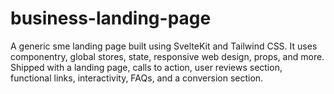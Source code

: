 # business-landing-page
A generic sme landing page built using SvelteKit and Tailwind CSS. It uses componentry, global stores, state, responsive web design, props, and more. Shipped with a landing page, calls to action, user reviews section, functional links, interactivity, FAQs, and a conversion section.
